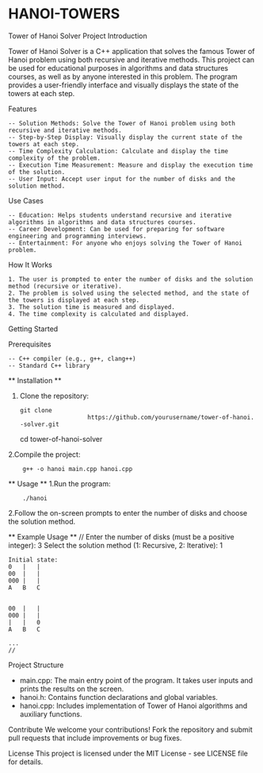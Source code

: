 # HANOI-TOWERS 

Tower of Hanoi Solver
Project Introduction

Tower of Hanoi Solver is a C++ application that solves the famous Tower of Hanoi problem using both recursive and iterative methods. This project can be used for educational purposes in algorithms and data structures courses, as well as by anyone interested in this problem. The program provides a user-friendly interface and visually displays the state of the towers at each step.

Features

    -- Solution Methods: Solve the Tower of Hanoi problem using both recursive and iterative methods.
    -- Step-by-Step Display: Visually display the current state of the towers at each step.
    -- Time Complexity Calculation: Calculate and display the time complexity of the problem.
    -- Execution Time Measurement: Measure and display the execution time of the solution.
    -- User Input: Accept user input for the number of disks and the solution method.

Use Cases

    -- Education: Helps students understand recursive and iterative algorithms in algorithms and data structures courses.
    -- Career Development: Can be used for preparing for software engineering and programming interviews.
    -- Entertainment: For anyone who enjoys solving the Tower of Hanoi problem.

How It Works

    1. The user is prompted to enter the number of disks and the solution method (recursive or iterative).
    2. The problem is solved using the selected method, and the state of the towers is displayed at each step.
    3. The solution time is measured and displayed.
    4. The time complexity is calculated and displayed. 

Getting Started
  
  Prerequisites

    -- C++ compiler (e.g., g++, clang++)
    -- Standard C++ library

** Installation **
  1. Clone the repository:
     
         git clone
                            https://github.com/yourusername/tower-of-hanoi.  -solver.git
        cd tower-of-hanoi-solver
     
2.Compile the project:

        g++ -o hanoi main.cpp hanoi.cpp

** Usage **
  1.Run the program:
      
        ./hanoi
      
  2.Follow the on-screen prompts to enter the number of disks and choose the solution method.

** Example Usage **
    //
    Enter the number of disks (must be a positive integer): 3
    Select the solution method (1: Recursive, 2: Iterative): 1

    Initial state:
    0   |   |
    00  |   |
    000 |   |
    A   B   C


    00  |   |
    000 |   |
    |   |   0
    A   B   C

    ...
    //
  
Project Structure

- main.cpp: The main entry point of the program. It takes user inputs and prints the results on the screen.
- hanoi.h: Contains function declarations and global variables.
- hanoi.cpp: Includes implementation of Tower of Hanoi algorithms and auxiliary functions.

Contribute
We welcome your contributions! Fork the repository and submit pull requests that include improvements or bug fixes. 

License
This project is licensed under the MIT License - see LICENSE file for details.
